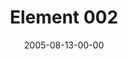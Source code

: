 ---
layout: message
category: message
series: "Elements"
title: "Element 002"
date: 2005-08-13-00-00
message_id: 107
sc-permalink-url: "http://soundcloud.com/crdschurch/element-002"
audio: "http://s3.amazonaws.com/crossroads-media/messages/audio/Elements_02_08-14-05_Element_2.mp3"
audio-duration: "32:23"
tag: 
 - perseverance
 - titus
 - sithole
 - moses
 - mamelodi
 - desert
 - tome
explicit: false
---
